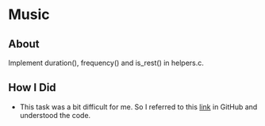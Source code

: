 # Music

## About

Implement duration(), frequency() and is_rest() in helpers.c.

## How I Did

* This task was a bit difficult for me. So I referred to this [link](https://github.com/atclarkson/CS50/blob/master/pset3/music/helpers.c) in GitHub and understood the code.


